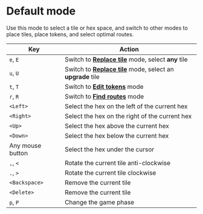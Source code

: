 # Default mode

Use this mode to select a tile or hex space, and switch to other modes to place tiles, place tokens, and select optimal routes.

| Key              | Action                                                                         |
|------------------|--------------------------------------------------------------------------------|
| `e`, `E`         | Switch to [**Replace tile**](tile.md) mode, select **any** tile        |
| `u`, `U`         | Switch to [**Replace tile**](tile.md) mode, select an **upgrade** tile |
| `t`, `T`         | Switch to [**Edit tokens**](tokens.md) mode                               |
| `r`, `R`         | Switch to [**Find routes**](routes.md) mode                            |
| `<Left>`         | Select the hex on the left of the current hex                                  |
| `<Right>`        | Select the hex on the right of the current hex                                  |
| `<Up>`           | Select the hex above the current hex                                           |
| `<Down>`         | Select the hex below the current hex                                           |
| Any mouse button | Select the hex under the cursor                                                |
| `,`, `<`         | Rotate the current tile anti-clockwise                                         |
| `.`, `>`         | Rotate the current tile clockwise                                              |
| `<Backspace>`    | Remove the current tile                                                        |
| `<Delete>`       | Remove the current tile                                                        |
| `p`, `P`         | Change the game phase                                                          |
